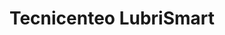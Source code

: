 ---
title: "Tecnicenteo LubriSmart"
url: /daule/tecnicenteo-lubrismart/
shop: reparación de automóviles
---